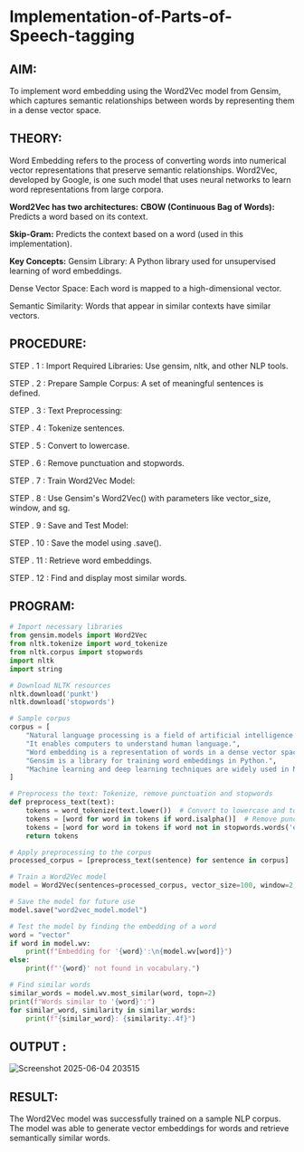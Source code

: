
# Implementation-of-Parts-of-Speech-tagging

## AIM:
To implement word embedding using the Word2Vec model from Gensim, which captures semantic relationships between words by representing them in a dense vector space.

## THEORY:
Word Embedding refers to the process of converting words into numerical vector representations that preserve semantic relationships. Word2Vec, developed by Google, is one such model that uses neural networks to learn word representations from large corpora.

**Word2Vec has two architectures:**
**CBOW (Continuous Bag of Words):** Predicts a word based on its context.

**Skip-Gram:** Predicts the context based on a word (used in this implementation).

**Key Concepts:**
Gensim Library: A Python library used for unsupervised learning of word embeddings.

Dense Vector Space: Each word is mapped to a high-dimensional vector.

Semantic Similarity: Words that appear in similar contexts have similar vectors.

## PROCEDURE:
STEP . 1 : Import Required Libraries: Use gensim, nltk, and other NLP tools.

STEP . 2 : Prepare Sample Corpus: A set of meaningful sentences is defined.

STEP . 3 : Text Preprocessing:

STEP . 4 : Tokenize sentences.

STEP . 5 : Convert to lowercase.

STEP . 6 : Remove punctuation and stopwords.

STEP . 7 : Train Word2Vec Model:

STEP . 8 : Use Gensim's Word2Vec() with parameters like vector_size, window, and sg.

STEP . 9 : Save and Test Model:

STEP . 10 : Save the model using .save().

STEP . 11 : Retrieve word embeddings.

STEP . 12 : Find and display most similar words.

## PROGRAM:
```python
# Import necessary libraries
from gensim.models import Word2Vec
from nltk.tokenize import word_tokenize
from nltk.corpus import stopwords
import nltk
import string

# Download NLTK resources
nltk.download('punkt')
nltk.download('stopwords')

# Sample corpus
corpus = [
    "Natural language processing is a field of artificial intelligence.",
    "It enables computers to understand human language.",
    "Word embedding is a representation of words in a dense vector space.",
    "Gensim is a library for training word embeddings in Python.",
    "Machine learning and deep learning techniques are widely used in NLP."
]

# Preprocess the text: Tokenize, remove punctuation and stopwords
def preprocess_text(text):
    tokens = word_tokenize(text.lower())  # Convert to lowercase and tokenize
    tokens = [word for word in tokens if word.isalpha()]  # Remove punctuation
    tokens = [word for word in tokens if word not in stopwords.words('english')]  # Remove stopwords
    return tokens

# Apply preprocessing to the corpus
processed_corpus = [preprocess_text(sentence) for sentence in corpus]

# Train a Word2Vec model
model = Word2Vec(sentences=processed_corpus, vector_size=100, window=2, min_count=1, sg=1)  # sg=1 uses Skip-gram

# Save the model for future use
model.save("word2vec_model.model")

# Test the model by finding the embedding of a word
word = "vector"
if word in model.wv:
    print(f"Embedding for '{word}':\n{model.wv[word]}")
else:
    print(f"'{word}' not found in vocabulary.")

# Find similar words
similar_words = model.wv.most_similar(word, topn=2)
print(f"Words similar to '{word}':")
for similar_word, similarity in similar_words:
    print(f"{similar_word}: {similarity:.4f}")
```
## OUTPUT :
![Screenshot 2025-06-04 203515](https://github.com/user-attachments/assets/0c184354-22fe-498b-9751-897d3e78d4fc)

## RESULT:
The Word2Vec model was successfully trained on a sample NLP corpus. The model was able to generate vector embeddings for words and retrieve semantically similar words.
